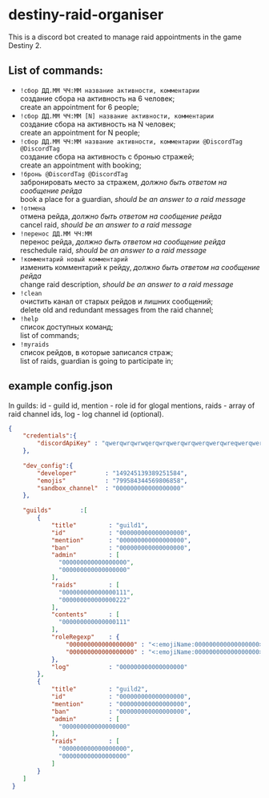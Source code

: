 # destiny-raid-organiser
This is a discord bot created to manage raid appointments in the game Destiny 2.

## List of commands:
* `!сбор ДД.ММ ЧЧ:ММ название активности, комментарии`  
  создание сбора на активность на 6 человек;  
  create an appointment for 6 people;
* `!сбор ДД.ММ ЧЧ:ММ [N] название активности, комментарии`  
  создание сбора на активность на N человек;  
  create an appointment for N people;
* `!сбор ДД.ММ ЧЧ:ММ название активности, комментарии @DiscordTag @DiscordTag`  
  создание сбора на активность с бронью стражей;  
  create an appointment with booking;
* `!бронь @DiscordTag @DiscordTag`  
  забронировать место за стражем, _должно быть ответом на сообщение рейда_  
  book a place for a guardian, _should be an answer to a raid message_
* `!отмена`  
  отмена рейда, _должно быть ответом на сообщение рейда_  
  cancel raid, _should be an answer to a raid message_
* `!перенос ДД.ММ ЧЧ:ММ`  
  перенос рейда, _должно быть ответом на сообщение рейда_  
  reschedule raid, _should be an answer to a raid message_
* `!комментарий новый комментарий`  
  изменить комментарий к рейду, _должно быть ответом на сообщение рейда_  
  change raid description, _should be an answer to a raid message_
* `!clean`  
  очистить канал от старых рейдов и лишних сообщений;  
  delete old and redundant messages from the raid channel;
* `!help`  
  список доступных команд;  
  list of commands;
* `!myraids`  
  список рейдов, в которые записался страж;  
  list of raids, guardian is going to participate in;

## example config.json
In guilds: id - guild id, mention - role id for glogal mentions, raids - array of raid channel ids, log - log channel id (optional).
```json
{   
    "credentials":{
        "discordApiKey" : "qwerqwrqwrwqerqwrqwerqwrqwerqwerqwreqwerqwerqwrqwerqwrqwrqwrqw"
    },
    
    "dev_config":{
        "developer"        : "149245139389251584",
        "emojis"           : "799584344569806858",
        "sandbox_channel"  : "000000000000000000"
    },
     
    "guilds"        :[
        {
            "title"         : "guild1",
            "id"            : "000000000000000000",
            "mention"       : "000000000000000000",
            "ban"           : "000000000000000000",
            "admin"         : [
              "000000000000000000",
              "000000000000000000"
            ],
            "raids"         : [
              "000000000000000111",
              "000000000000000222"
            ],
            "contents"      : [
              "000000000000000111"
            ],
            "roleRegexp"    : {
                "000000000000000000" : "<:emojiName:000000000000000000>",
                "000000000000000000" : "<:emojiName:000000000000000000>"
            },
            "log"           : "000000000000000000"
        },
        {
            "title"         : "guild2",
            "id"            : "000000000000000000",
            "mention"       : "000000000000000000",
            "ban"           : "000000000000000000",
            "admin"         : [
              "000000000000000000"
            ],
            "raids"         : [
              "000000000000000000",
              "000000000000000000"
            ]
        }
    ]
 }
```